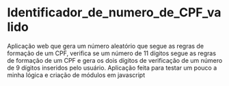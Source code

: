 # Identificador_de_numero_de_CPF_valido
Aplicação web que gera um número aleatório que segue as regras de formação de um CPF, verifica se um número de 11 dígitos segue as regras de formação de um CPF e gera os dois dígitos de verificação de um número de 9 dígitos inseridos pelo usuário. Aplicação feita para testar um pouco a minha lógica e criação de módulos em javascript
